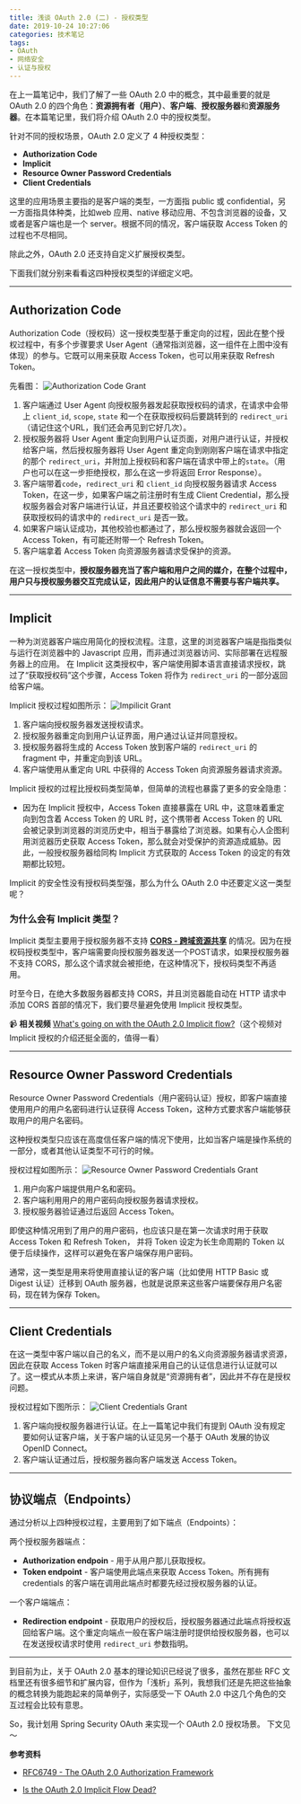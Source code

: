 ```yaml
---
title: 浅谈 OAuth 2.0 (二) - 授权类型
date: 2019-10-24 10:27:06
categories: 技术笔记
tags: 
- OAuth
- 网络安全
- 认证与授权
---
```


在上一篇笔记中，我们了解了一些 OAuth 2.0 中的概念，其中最重要的就是 OAuth 2.0 的四个角色：**资源拥有者（用户）**、**客户端**、**授权服务器**和**资源服务器**。在本篇笔记里，我们将介绍 OAuth 2.0 中的授权类型。

针对不同的授权场景，OAuth 2.0 定义了 4 种授权类型：
* **Authorization Code**
* **Implicit**
* **Resource Owner Password Credentials**
* **Client Credentials**

这里的应用场景主要指的是客户端的类型，一方面指 public 或 confidential，另一方面指具体种类，比如web 应用、native 移动应用、不包含浏览器的设备，又或者是客户端也是一个 server。根据不同的情况，客户端获取 Access Token 的过程也不尽相同。

除此之外，OAuth 2.0 还支持自定义扩展授权类型。

下面我们就分别来看看这四种授权类型的详细定义吧。

<!--more-->
---
## Authorization Code
Authorization Code（授权码）这一授权类型基于重定向的过程，因此在整个授权过程中，有多个步骤要求 User Agent（通常指浏览器，这一组件在上图中没有体现）的参与。它既可以用来获取 Access Token，也可以用来获取 Refresh Token。

先看图：
![Authorization Code Grant][1]

1. 客户端通过 User Agent 向授权服务器发起获取授权码的请求，在请求中会带上 `client_id`, `scope`, `state` 和一个在获取授权码后要跳转到的 `redirect_uri`（请记住这个URL，我们还会再见到它好几次）。
2. 授权服务器将 User Agent 重定向到用户认证页面，对用户进行认证，并授权给客户端，然后授权服务器将 User Agent 重定向到刚刚客户端在请求中指定的那个 `redirect_uri`，并附加上授权码和客户端在请求中带上的`state`。（用户也可以在这一步拒绝授权，那么在这一步将返回 Error Response）。
3. 客户端带着`code`，`redirect_uri` 和 `client_id` 向授权服务器请求 Access Token，在这一步，如果客户端之前注册时有生成 Client Credential，那么授权服务器会对客户端进行认证，并且还要校验这个请求中的 `redirect_uri` 和获取授权码的请求中的 `redirect_uri` 是否一致。
4. 如果客户端认证成功，其他校验也都通过了，那么授权服务器就会返回一个 Access Token，有可能还附带一个 Refresh Token。
5. 客户端拿着 Access Token 向资源服务器请求受保护的资源。

在这一授权类型中，**授权服务器充当了客户端和用户之间的媒介，在整个过程中，用户只与授权服务器交互完成认证，因此用户的认证信息不需要与客户端共享。**

---
## Implicit
一种为浏览器客户端应用简化的授权流程。注意，这里的浏览器客户端是指指类似与运行在浏览器中的 Javascript 应用，而非通过浏览器访问、实际部署在远程服务器上的应用。
在 Implicit 这类授权中，客户端使用脚本语言直接请求授权，跳过了“获取授权码”这个步骤，Access Token 将作为 `redirect_uri` 的一部分返回给客户端。

Implicit 授权过程如图所示：
![Impilicit Grant][2]
1. 客户端向授权服务器发送授权请求。
2. 授权服务器重定向到用户认证界面，用户通过认证并同意授权。
3. 授权服务器将生成的 Access Token 放到客户端的 `redirect_uri` 的 fragment 中，并重定向到该 URL。
4. 客户端使用从重定向 URL 中获得的 Access Token 向资源服务器请求资源。

Implicit 授权的过程比授权码类型简单，但简单的流程也暴露了更多的安全隐患：
* 因为在 Implicit 授权中，Access Token 直接暴露在 URL 中，这意味着重定向到包含着 Access Token 的 URL 时，这个携带者 Access Token 的 URL 会被记录到浏览器的浏览历史中，相当于暴露给了浏览器。如果有心人企图利用浏览器历史获取 Access Token，那么就会对受保护的资源造成威胁。因此，一般授权服务器给同构 Implicit 方式获取的 Access Token 的设定的有效期都比较短。

Implicit 的安全性没有授权码类型强，那么为什么 OAuth 2.0 中还要定义这一类型呢？

### 为什么会有 Implicit 类型？
Implicit 类型主要用于授权服务器不支持 [**CORS - 跨域资源共享**](https://en.wikipedia.org/wiki/Cross-origin_resource_sharing) 的情况。因为在授权码授权类型中，客户端需要向授权服务器发送一个POST请求，如果授权服务器不支持 CORS，那么这个请求就会被拒绝，在这种情况下，授权码类型不再适用。

时至今日，在绝大多数服务器都支持 CORS，并且浏览器能自动在 HTTP 请求中添加 CORS 首部的情况下，我们要尽量避免使用 Implicit 授权类型。

📹 **相关视频**
[What's going on with the OAuth 2.0 Implicit flow?](https://www.youtube.com/watch?v=CHzERullHe8)（这个视频对 Implicit 授权的介绍还挺全面的，值得一看）

---
## Resource Owner Password Credentials
Resource Owner Password Credentials（用户密码认证）授权，即客户端直接使用用户的用户名密码进行认证获得 Access Token，这种方式要求客户端能够获取用户的用户名密码。

这种授权类型只应该在高度信任客户端的情况下使用，比如当客户端是操作系统的一部分，或者其他认证类型不可行的时候。

授权过程如图所示：
![Resource Owner Password Credentials Grant][3]
1. 用户向客户端提供用户名和密码。
2. 客户端利用用户的用户密码向授权服务器请求授权。
3. 授权服务器验证通过后返回 Access Token。

即使这种情况用到了用户的用户密码，也应该只是在第一次请求时用于获取 Access Token 和 Refresh Token， 并将 Token 设定为长生命周期的 Token 以便于后续操作，这样可以避免在客户端保存用户密码。

通常，这一类型是用来将使用直接认证的客户端（比如使用 HTTP Basic 或 Digest 认证）迁移到 OAuth 服务器，也就是说原来这些客户端要保存用户名密码，现在转为保存 Token。

---
## Client Credentials
在这一类型中客户端以自己的名义，而不是以用户的名义向资源服务器请求资源，因此在获取 Access Token 时客户端直接采用自己的认证信息进行认证就可以了。这一模式从本质上来讲，客户端自身就是“资源拥有者”，因此并不存在是授权问题。

授权过程如下图所示：
![Client Credentials Grant][4]
1. 客户端向授权服务器进行认证。在上一篇笔记中我们有提到 OAuth 没有规定要如何认证客户端，关于客户端的认证见另一个基于 OAuth 发展的协议 OpenID Connect。
2. 客户端认证通过后，授权服务器向客户端发送 Access Token。

---
## 协议端点（Endpoints）
通过分析以上四种授权过程，主要用到了如下端点（Endpoints）：

两个授权服务器端点：
* **Authorization endpoin** - 用于从用户那儿获取授权。
* **Token endpoint** - 客户端使用此端点来获取 Access Token。所有拥有 credentials 的客户端在调用此端点时都要先经过授权服务器的认证。

一个客户端端点：
* **Redirection endpoint** - 获取用户的授权后，授权服务器通过此端点将授权返回给客户端。这个重定向端点一般在客户端注册时提供给授权服务器，也可以在发送授权请求时使用 `redirect_uri` 参数指明。

---

到目前为止，关于 OAuth 2.0 基本的理论知识已经说了很多，虽然在那些 RFC 文档里还有很多细节和扩展内容，但作为「浅析」系列，我想我们还是先把这些抽象的概念转换为能跑起来的简单例子，实际感受一下 OAuth 2.0 中这几个角色的交互过程会比较有意思。

So，我计划用 Spring Security OAuth 来实现一个 OAuth 2.0 授权场景。
下文见～

**参考资料**
* [RFC6749 - The OAuth 2.0 Authorization Framework](https://tools.ietf.org/html/rfc6749)
* [Is the OAuth 2.0 Implicit Flow Dead?](https://developer.okta.com/blog/2019/05/01/is-the-oauth-implicit-flow-dead)

  [1]:/blog/uploads/images/oauth2-code-grant.png
  [2]:/blog/uploads/images/oauth2-implicit-grant.png
  [3]:/blog/uploads/images/oauth2-resource-owner-credentials-grant.png
  [4]:/blog/uploads/images/oauth2-client-credentials-grant.png